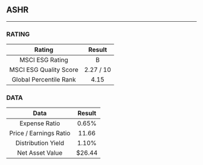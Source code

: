 ## ASHR
----
### RATING

|Rating|Result|
|:----:|:---:|
|MSCI ESG Rating|B|
|MSCI ESG Quality Score|2.27 / 10|
|Global Percentile Rank|4.15|

### DATA

|Data|Result|
|:----:|:---:|
|Expense Ratio|0.65%|
|Price / Earnings Ratio|11.66|
|Distribution Yield|1.10%|
|Net Asset Value|$26.44|

